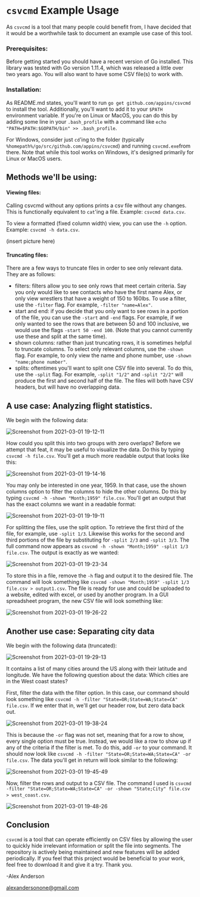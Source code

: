 # `csvcmd` Example Usage
As `csvcmd` is a tool that many people could benefit from, I have decided that it would be a worthwhile task to document an example use case of this tool.

### Prerequisites:
Before getting started you should have a recent version of Go installed. This library was tested with Go version 1.11.4, which was released a little over two years ago. You will also want to have some CSV file(s) to work with.

### Installation:
As README.md states, you'll want to run `go get github.com/appins/csvcmd` to install the tool. Additionally, you'll want to add it to your `$PATH` environment variable. If you're on Linux or MacOS, you can do this by adding some line in your `.bash_profile` with a command like `echo "PATH=$PATH:$GOPATH/bin" >> .bash_profile`. 

For Windows, consider just `cd`'ing to the folder (typically `%homepath%/go/src/github.com/appins/csvcmd`) and running `csvcmd.exe`from there. Note that while this tool works on Windows, it's designed primarily for Linux or MacOS users.

## Methods we'll be using:
#### Viewing files:
Calling csvcmd without any options prints a csv file without any changes. This is functionally equivalent to `cat`'ing a file. Example: `csvcmd data.csv`.

To view a formatted (fixed column width) view, you can use the `-h` option. Example: `csvcmd -h data.csv`.

(insert picture here)

#### Truncating files:
There are a few ways to truncate files in order to see only relevant data. They are as follows:
- filters: filters allow you to see only rows that meet certain criteria. Say you only would like to see contacts who have the first name Alex, or only view wrestlers that have a weight of 150 to 160lbs. To use a filter, use the `-filter` flag. For example, `-filter "name=Alex"`.
- start and end: if you decide that you only want to see rows in a portion of the file, you can use the `-start` and `-end` flags. For example, if we only wanted to see the rows that are between 50 and 100 inclusive, we would use the flags `-start 50 -end 100`. (Note that you cannot currently use these and split at the same time).
- shown columns: rather than just truncating rows, it is sometimes helpful to truncate columns. To select only relevant columns, use the `-shown` flag. For example, to only view the name and phone number, use `-shown "name;phone number"`.
- splits: oftentimes you'll want to split one CSV file into several. To do this, use the `-split` flag. For example, `-split "1/2"` and `-split "2/2"` will produce the first and second half of the file. The files will both have CSV headers, but will have no overlapping data.

## A use case: Analyzing flight statistics.
We begin with the following data:

![Screenshot from 2021-03-01 19-12-11](https://user-images.githubusercontent.com/13598541/109591257-0d480580-7ac2-11eb-912d-2a320fb437c3.png)


How could you split this into two groups with zero overlaps? Before we attempt that feat, it may be useful to visualize the data. Do this by typing `csvcmd -h file.csv`. You'll get a much more readable output that looks like this:

![Screenshot from 2021-03-01 19-14-16](https://user-images.githubusercontent.com/13598541/109591585-a24afe80-7ac2-11eb-8e50-bdc014c37f29.png)

You may only be interested in one year, 1959. In that case, use the shown columns option to filter the columns to hide the other columns. Do this by typing `csvcmd -h -shown "Month;1959" file.csv`. You'll get an output that has the exact columns we want in a readable format:

![Screenshot from 2021-03-01 19-19-11](https://user-images.githubusercontent.com/13598541/109591842-21d8cd80-7ac3-11eb-8b8a-964e659b1278.png)

For splitting the files, use the split option. To retrieve the first third of the file, for example, use `-split 1/3`. Likewise this works for the second and third portions of the file by substituting for `-split 2/3` and `-split 3/3`. The full command now appears as `csvcmd -h -shown "Month;1959" -split 1/3 file.csv`. The output is exactly as we wanted:

![Screenshot from 2021-03-01 19-23-34](https://user-images.githubusercontent.com/13598541/109592143-a1ff3300-7ac3-11eb-9d9e-352292971e7b.png)

To store this in a file, remove the `-h` flag and output it to the desired file. The command will look something like `csvcmd -shown "Month;1959" -split 1/3 file.csv > output1.csv`. The file is ready for use and could be uploaded to a website, edited with excel, or used by another program. In a GUI spreadsheet program, the new CSV file will look something like:

![Screenshot from 2021-03-01 19-26-22](https://user-images.githubusercontent.com/13598541/109592373-05896080-7ac4-11eb-8cde-dc40408448a7.png)

## Another use case: Separating city data
We begin with the following data (truncated):

![Screenshot from 2021-03-01 19-29-13](https://user-images.githubusercontent.com/13598541/109592634-6d3fab80-7ac4-11eb-8f0e-aa43b106047a.png)


It contains a list of many cities around the US along with their latitude and longitude. We have the following question about the data: Which cities are in the West coast states?

First, filter the data with the filter option. In this case, our command should look something like `csvcmd -h -filter "State=OR;State=WA;State=CA" file.csv`. If we enter that in, we'll get our header row, but zero data back out.

![Screenshot from 2021-03-01 19-38-24](https://user-images.githubusercontent.com/13598541/109593403-bc3a1080-7ac5-11eb-8f40-2674605c6dcc.png)

This is because the `-or` flag was not set, meaning that for a row to show, every single option must be true. Instead, we would like a row to show up if any of the criteria if the filter is met. To do this, add `-or` to your command. It should now look like `csvcmd -h -filter "State=OR;State=WA;State=CA" -or file.csv`. The data you'll get in return will look similar to the following:

![Screenshot from 2021-03-01 19-45-49](https://user-images.githubusercontent.com/13598541/109593934-c0b2f900-7ac6-11eb-962c-d3e5a902cc54.png)


Now, filter the rows and output to a CSV file. The command I used is `csvcmd -filter "State=OR;State=WA;State=CA" -or -shown "State;City" file.csv > west_coast.csv`. 

![Screenshot from 2021-03-01 19-48-26](https://user-images.githubusercontent.com/13598541/109594126-18e9fb00-7ac7-11eb-80a2-e69dc4bbbf7f.png)

## Conclusion
`csvcmd` is a tool that can operate efficiently on CSV files by allowing the user to quickly hide irrelevant information or split the file into segments. The repository is actively being maintained and new features will be added periodically. If you feel that this project would be beneficial to your work, feel free to download it and give it a try. Thank you.


-Alex Anderson

alexandersonone@gmail.com
